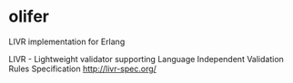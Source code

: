 # olifer
LIVR implementation for Erlang

LIVR - Lightweight validator supporting Language Independent Validation Rules Specification http://livr-spec.org/
